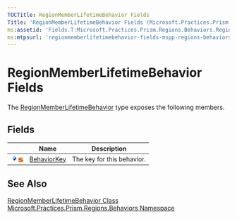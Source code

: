 ```yaml
---
TOCTitle: RegionMemberLifetimeBehavior Fields
Title: 'RegionMemberLifetimeBehavior Fields (Microsoft.Practices.Prism.Regions.Behaviors)'
ms:assetid: 'Fields.T:Microsoft.Practices.Prism.Regions.Behaviors.RegionMemberLifetimeBehavior'
ms:mtpsurl: 'regionmemberlifetimebehavior-fields-mspp-regions-behaviors.md'
---
```


# RegionMemberLifetimeBehavior Fields

The [RegionMemberLifetimeBehavior](/patterns-practices/reference/regionmemberlifetimebehavior-class-mspp-regions-behaviors) type exposes the following members.

## Fields

<table>
<thead>
<tr class="header">
<th> </th>
<th>Name</th>
<th>Description</th>
</tr>
</thead>
<tbody>
<tr class="odd">
<td><img src="/patterns-practices/reference/images/public-field.gif" alt="Public field"/><img src="/patterns-practices/reference/images/static-member.gif" alt="Static member"/></td>
<td><a href="/patterns-practices/reference/regionmemberlifetimebehavior-behaviorkey-field-mspp-regions-behaviors" data-raw-source="[BehaviorKey](/patterns-practices/reference/regionmemberlifetimebehavior-behaviorkey-field-mspp-regions-behaviors)">BehaviorKey</a></td>
<td><div class="summary">
The key for this behavior.
</div></td>
</tr>
</tbody>
</table>

## See Also

[RegionMemberLifetimeBehavior Class](/patterns-practices/reference/regionmemberlifetimebehavior-class-mspp-regions-behaviors)  
[Microsoft.Practices.Prism.Regions.Behaviors Namespace](/patterns-practices/reference/mspp-regions-behaviors-namespace)
